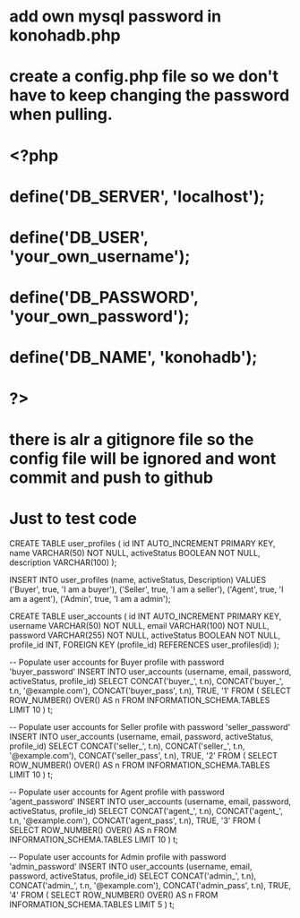 # add own mysql password in konohadb.php
# create a config.php file so we don't have to keep changing the password when pulling.
# <?php
# define('DB_SERVER', 'localhost');
# define('DB_USER', 'your_own_username');
# define('DB_PASSWORD', 'your_own_password');
# define('DB_NAME', 'konohadb');
# ?>
# there is alr a gitignore file so the config file will be ignored and wont commit and push to github
# Just to test code
CREATE TABLE user_profiles (
    id INT AUTO_INCREMENT PRIMARY KEY,
    name VARCHAR(50) NOT NULL,
    activeStatus BOOLEAN NOT NULL,
    description VARCHAR(100)
);

INSERT INTO user_profiles (name, activeStatus, Description)
VALUES
('Buyer', true, 'I am a buyer'),
('Seller', true, 'I am a seller'),
('Agent', true, 'I am a agent'),
('Admin', true, 'I am a admin');


CREATE TABLE user_accounts (
    id INT AUTO_INCREMENT PRIMARY KEY,
    username VARCHAR(50) NOT NULL,
    email VARCHAR(100) NOT NULL,
    password VARCHAR(255) NOT NULL,
    activeStatus BOOLEAN NOT NULL,
    profile_id INT,
    FOREIGN KEY (profile_id) REFERENCES user_profiles(id)
);

-- Populate user accounts for Buyer profile with password 'buyer_password'
INSERT INTO user_accounts (username, email, password, activeStatus, profile_id) 
SELECT CONCAT('buyer_', t.n), CONCAT('buyer_', t.n, '@example.com'), CONCAT('buyer_pass', t.n), TRUE, '1'
FROM (
    SELECT ROW_NUMBER() OVER() AS n
    FROM INFORMATION_SCHEMA.TABLES
    LIMIT 10
) t;

-- Populate user accounts for Seller profile with password 'seller_password'
INSERT INTO user_accounts (username, email, password, activeStatus, profile_id) 
SELECT CONCAT('seller_', t.n), CONCAT('seller_', t.n, '@example.com'), CONCAT('seller_pass', t.n), TRUE, '2'
FROM (
    SELECT ROW_NUMBER() OVER() AS n
    FROM INFORMATION_SCHEMA.TABLES
    LIMIT 10
) t;

-- Populate user accounts for Agent profile with password 'agent_password'
INSERT INTO user_accounts (username, email, password, activeStatus, profile_id) 
SELECT CONCAT('agent_', t.n), CONCAT('agent_', t.n, '@example.com'), CONCAT('agent_pass', t.n), TRUE, '3'
FROM (
    SELECT ROW_NUMBER() OVER() AS n
    FROM INFORMATION_SCHEMA.TABLES
    LIMIT 10
) t;

-- Populate user accounts for Admin profile with password 'admin_password'
INSERT INTO user_accounts (username, email, password, activeStatus, profile_id) 
SELECT CONCAT('admin_', t.n), CONCAT('admin_', t.n, '@example.com'), CONCAT('admin_pass', t.n), TRUE, '4'
FROM (
    SELECT ROW_NUMBER() OVER() AS n
    FROM INFORMATION_SCHEMA.TABLES
    LIMIT 5
) t;